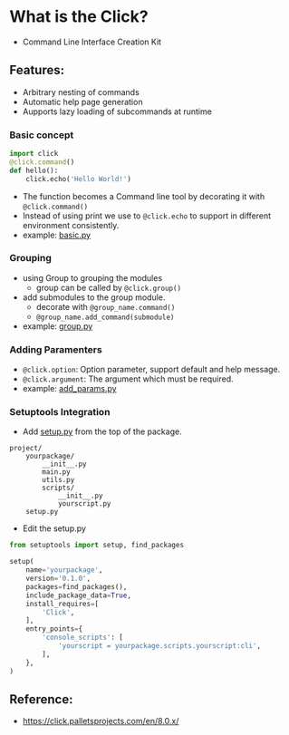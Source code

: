 # What is the Click?
 - Command Line Interface Creation Kit

## Features:
- Arbitrary nesting of commands
- Automatic help page generation
- Aupports lazy loading of subcommands at runtime

### Basic concept
```python
import click
@click.command()
def hello():
    click.echo('Hello World!')
```

- The function becomes a Command line tool by decorating it with `@click.command()`
- Instead of using print we use to `@click.echo` to support in different environment consistently. 
- example: [basic.py](basic.py)

### Grouping
- using Group to grouping the modules
    - group can be called by `@click.group()`
- add submodules to the group module.
    - decorate with `@group_name.command()`
    - `@group_name.add_command(submodule)`
- example: [group.py](group.py)

### Adding Paramenters
- `@click.option`: Option parameter, support default and help message.
- `@click.argument`: The argument which must be required.
- example: [add_params.py](add_params.py)

### Setuptools Integration
- Add [setup.py](setup.py) from the top of the package.

```
project/
    yourpackage/
        __init__.py
        main.py
        utils.py
        scripts/
            __init__.py
            yourscript.py
    setup.py
```

- Edit the setup.py
```python
from setuptools import setup, find_packages

setup(
    name='yourpackage',
    version='0.1.0',
    packages=find_packages(),
    include_package_data=True,
    install_requires=[
        'Click',
    ],
    entry_points={
        'console_scripts': [
            'yourscript = yourpackage.scripts.yourscript:cli',
        ],
    },
)
```

## Reference: 
- https://click.palletsprojects.com/en/8.0.x/